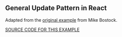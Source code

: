 ## General Update Pattern in React

Adapted from the [original example](https://bl.ocks.org/mbostock/3808234) from Mike Bostock.

[SOURCE CODE FOR THIS EXAMPLE](https://github.com/sghall/resonance/tree/master/docs/src/routes/examples/alphabet/components)
